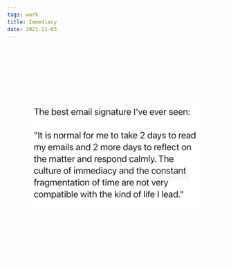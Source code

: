 ```yaml
---
tags: work
title: Immediacy
date: 2021-11-03
---
```




![workimmediacy.jpg](https://raw.githubusercontent.com/muneer78/muneer78.github.io/master/images/workimmediacy.jpg)
        